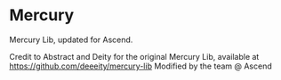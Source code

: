 # Mercury

Mercury Lib, updated for Ascend.

Credit to Abstract and Deity for the original Mercury Lib, available at https://github.com/deeeity/mercury-lib
Modified by the team @ Ascend
